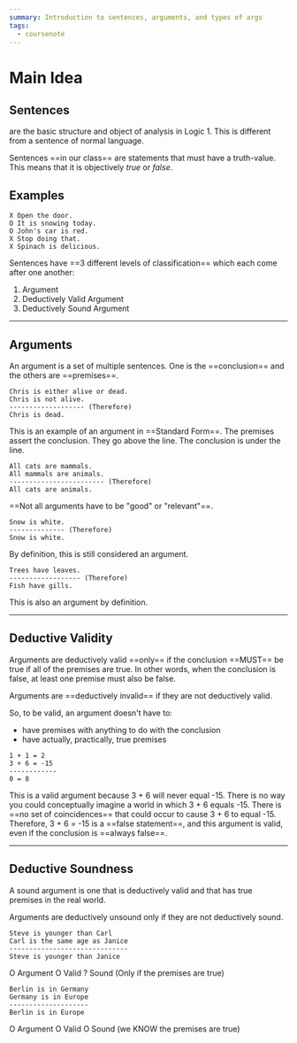 ```yaml
---
summary: Introduction to sentences, arguments, and types of args
tags:
  - coursenote
---
```

# Main Idea
## Sentences
are the basic structure and object of analysis in Logic 1.
This is different from a sentence of normal language.

Sentences ==in our class== are statements that must have a truth-value.
This means that it is objectively *true* or *false*.

## Examples
```
X Open the door.
O It is snowing today.
O John's car is red.
X Stop doing that.
X Spinach is delicious.
```

Sentences have ==3 different levels of classification== which each come after one another:
1. Argument
2. Deductively Valid Argument
3. Deductively Sound Argument

---
## Arguments
An argument is a set of multiple sentences.
One is the ==conclusion== and the others are ==premises==.

```
Chris is either alive or dead.
Chris is not alive.
------------------- (Therefore)
Chris is dead.
```

This is an example of an argument in ==Standard Form==.
The premises assert the conclusion. They go above the line.
The conclusion is under the line.


```
All cats are mammals.
All mammals are animals.
------------------------ (Therefore)
All cats are animals.
```

==Not all arguments have to be "good" or "relevant"==.

```
Snow is white.
-------------- (Therefore)
Snow is white.
```
By definition, this is still considered an argument.

```
Trees have leaves.
------------------ (Therefore)
Fish have gills.
```
This is also an argument by definition.

---
## Deductive Validity
Arguments are deductively valid ==only== if the conclusion ==MUST== be true if all of the premises are true.
In other words, when the conclusion is false, at least one premise must also be false.

Arguments are ==deductively invalid== if they are not deductively valid.

So, to be valid, an argument doesn't have to:
- have premises with anything to do with the conclusion
- have actually, practically, true premises

```
1 + 1 = 2
3 + 6 = -15
------------
0 = 8
```
This is a valid argument because 3 + 6 will never equal -15. There is no way you could conceptually imagine a world in which 3 + 6 equals -15. There is ==no set of coincidences== that could occur to cause 3 + 6 to equal -15. Therefore, 3 + 6 = -15 is a ==false statement==, and this argument is valid, even if the conclusion is ==always false==.

---
## Deductive Soundness
A sound argument is one that is deductively valid and that has true premises in the real world.

Arguments are deductively unsound only if they are not deductively sound.

```
Steve is younger than Carl
Carl is the same age as Janice
------------------------------
Steve is younger than Janice
```
O Argument
O Valid
? Sound (Only if the premises are true)

```
Berlin is in Germany
Germany is in Europe
--------------------
Berlin is in Europe
```
O Argument
O Valid
O Sound (we KNOW the premises are true)